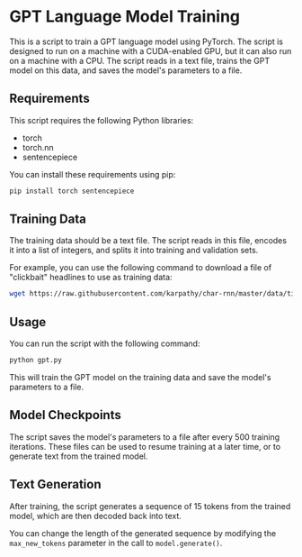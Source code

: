 # GPT Language Model Training

This is a script to train a GPT language model using PyTorch. The script is designed to run on a machine with a CUDA-enabled GPU, but it can also run on a machine with a CPU. The script reads in a text file, trains the GPT model on this data, and saves the model's parameters to a file.

## Requirements

This script requires the following Python libraries:

- torch
- torch.nn
- sentencepiece

You can install these requirements using pip:

```bash
pip install torch sentencepiece
```

## Training Data

The training data should be a text file. The script reads in this file, encodes it into a list of integers, and splits it into training and validation sets.

For example, you can use the following command to download a file of "clickbait" headlines to use as training data:

```bash
wget https://raw.githubusercontent.com/karpathy/char-rnn/master/data/tinyshakespeare/input.txt
```

## Usage

You can run the script with the following command:

```bash
python gpt.py
```

This will train the GPT model on the training data and save the model's parameters to a file.

## Model Checkpoints

The script saves the model's parameters to a file after every 500 training iterations. These files can be used to resume training at a later time, or to generate text from the trained model.

## Text Generation

After training, the script generates a sequence of 15 tokens from the trained model, which are then decoded back into text.

You can change the length of the generated sequence by modifying the `max_new_tokens` parameter in the call to `model.generate()`.


